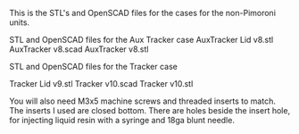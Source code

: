 This is the STL's and OpenSCAD files for the cases for the non-Pimoroni units.

STL and OpenSCAD files for the Aux Tracker case
AuxTracker Lid v8.stl
AuxTracker v8.scad
AuxTracker v8.stl

STL and OpenSCAD files for the Tracker case

Tracker Lid v9.stl
Tracker v10.scad
Tracker v10.stl 

You will also need M3x5 machine screws and threaded inserts to match. The inserts I used are closed bottom. There are holes beside the insert hole, for injecting liquid resin with a syringe and 18ga blunt needle.
